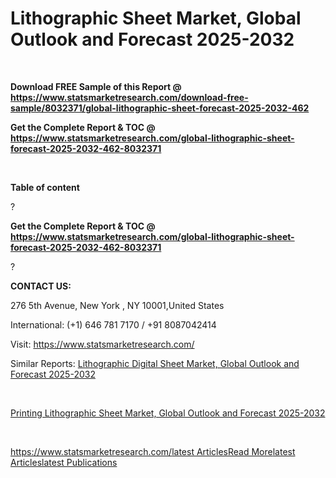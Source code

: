 <h1>Lithographic Sheet Market, Global Outlook and Forecast 2025-2032</h1><br/><p><strong>Download FREE Sample of this Report @ <a href="https://www.statsmarketresearch.com/download-free-sample/8032371/global-lithographic-sheet-forecast-2025-2032-462">https://www.statsmarketresearch.com/download-free-sample/8032371/global-lithographic-sheet-forecast-2025-2032-462</a></strong></p>
 
 
 
 <div><b>Get the Complete Report & TOC @ <a href="https://www.statsmarketresearch.com/global-lithographic-sheet-forecast-2025-2032-462-8032371">https://www.statsmarketresearch.com/global-lithographic-sheet-forecast-2025-2032-462-8032371</a></b></div>
 
 
 
 <p><br />
 
 <b>Table of content</b></p>
 
 
 
 <p>? </p>
 
 
 
 <div><b>Get the Complete Report & TOC @ <a href="https://www.statsmarketresearch.com/global-lithographic-sheet-forecast-2025-2032-462-8032371">https://www.statsmarketresearch.com/global-lithographic-sheet-forecast-2025-2032-462-8032371</a></b></div>
 
 
 
 <p>? </p>
 
 
 
 <p><b>CONTACT US:</b><br />
 
 276 5th Avenue, New York , NY 10001,United States<br />
 
 International: (+1) 646 781 7170 / +91 8087042414<br />
 
 Visit: <a href="https://www.statsmarketresearch.com/">https://www.statsmarketresearch.com/</a><br />
 
 Similar Reports: <a href="https://www.statsmarketresearch.com/global-lithographic-sheet-forecast-2025-2032-462-8032371">Lithographic Digital Sheet Market, Global Outlook and Forecast 2025-2032 </a><br />
 
 <br />
 
 <a href="https://www.statsmarketresearch.com/global-lithographic-sheet-forecast-2025-2032-462-8032371">Printing Lithographic Sheet Market, Global Outlook and Forecast 2025-2032 </a><br />
 
 <br />
 
 <a href="https://gyeongbokgung.com">https://www.statsmarketresearch.com/</a><a href="https://hallyeomaritime.com">latest Articles</a><a href="https://jingwansa.com">Read More</a><a href="https://nguoiviet.jp/">latest Articles</a><a href="https://www.intelmarketresearch.com/">latest Publications</a></p>